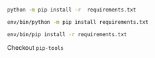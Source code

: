 ```bash
python -m pip install -r  requirements.txt

env/bin/python -m pip install requirements.txt

env/bin/pip install -r requirements.txt
```

Checkout `pip-tools`
